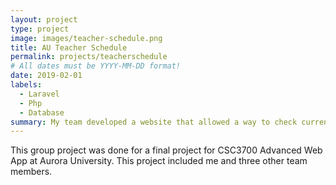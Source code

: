 ```yaml
---
layout: project
type: project
image: images/teacher-schedule.png
title: AU Teacher Schedule
permalink: projects/teacherschedule
# All dates must be YYYY-MM-DD format!
date: 2019-02-01
labels:
  - Laravel
  - Php
  - Database
summary: My team developed a website that allowed a way to check current and past Aurora University courses by searching through class or semester per year.
---
```


This group project was done for a final project for CSC3700 Advanced Web App at Aurora University. This project included me and three other team members.

